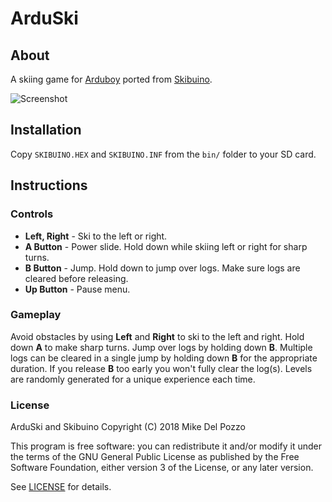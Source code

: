 # ArduSki

## About

A skiing game for [Arduboy](https://arduboy.com/) ported from [Skibuino](https://github.com/delpozzo/skibuino).

![Screenshot](src/arduski.gif?raw=true)

## Installation

Copy `SKIBUINO.HEX` and `SKIBUINO.INF` from the `bin/` folder to your SD card.

## Instructions

### Controls

- **Left, Right** - Ski to the left or right.
- **A Button** - Power slide. Hold down while skiing left or right for sharp turns.
- **B Button** - Jump. Hold down to jump over logs. Make sure logs are cleared before releasing.
- **Up Button** - Pause menu.

### Gameplay

Avoid obstacles by using **Left** and **Right** to ski to the left and right. Hold down **A** to make sharp turns. Jump over logs by holding down **B**. Multiple logs can be cleared in a single jump by holding down **B** for the appropriate duration. If you release **B** too early you won't fully clear the log(s). Levels are randomly generated for a unique experience each time.

### License

ArduSki and Skibuino Copyright (C) 2018 Mike Del Pozzo

This program is free software: you can redistribute it and/or modify it under the terms of the GNU General Public License as published by the Free Software Foundation, either version 3 of the License, or any later version.

See [LICENSE](LICENSE) for details.
